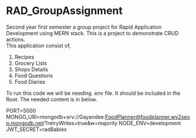 # RAD_GroupAssignment

Second year first semester a group project for Rapid Application Development using MERN stack. This is a project to demonstrate CRUD actions. <br>
This application consist of, <br>
1. Recipes
2. Grocery Lists
3. Shops Details
4. Food Questions
5. Food Diaries


To run this code we will be needing .env file. It should be included in the Root. The needed content is in below.

PORT=5000
MONGO_URI=mongodb+srv://Gayandee:FoodPlanner@foodplanner.wv2seop.mongodb.net/?retryWrites=true&w=majority
NODE_ENV=development
JWT_SECRET=radBabies
```

